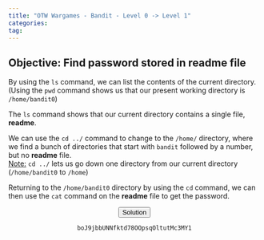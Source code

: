 ```yaml
---
title: "OTW Wargames - Bandit - Level 0 -> Level 1"
categories:
tag:
---
```


<h2>Objective: Find password stored in <b>readme</b> file</h2>

By using the `ls` command, we can list the contents of the current directory. (Using the `pwd` command shows us that our present working directory is `/home/bandit0`)

The `ls` command shows that our current directory contains a single file, <b>readme</b>.

We can use the `cd ../` command to change to the `/home/` directory, where we find a bunch of directories that start with `bandit` followed by a number, but no <b>readme</b> file.<br>
<u>Note:</u> `cd ../` lets us go down one directory from our current directory (`/home/bandit0` to `/home`)

Returning to the `/home/bandit0` directory by using the `cd` command, we can then use the `cat` command on the <b>readme</b> file to get the password.


<center><button id="solution_button">Solution</button></center>
<center><p id="solution"><code>boJ9jbbUNNfktd78OOpsqOltutMc3MY1</code></p></center>